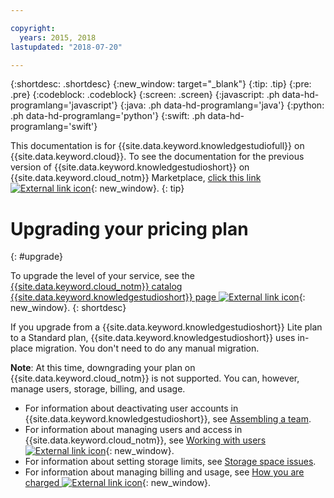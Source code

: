 ```yaml
---

copyright:
  years: 2015, 2018
lastupdated: "2018-07-20"

---
```


{:shortdesc: .shortdesc}
{:new_window: target="_blank"}
{:tip: .tip}
{:pre: .pre}
{:codeblock: .codeblock}
{:screen: .screen}
{:javascript: .ph data-hd-programlang='javascript'}
{:java: .ph data-hd-programlang='java'}
{:python: .ph data-hd-programlang='python'}
{:swift: .ph data-hd-programlang='swift'}

This documentation is for {{site.data.keyword.knowledgestudiofull}} on {{site.data.keyword.cloud}}. To see the documentation for the previous version of {{site.data.keyword.knowledgestudioshort}} on {{site.data.keyword.cloud_notm}} Marketplace, [click this link ![External link icon](../../icons/launch-glyph.svg "External link icon")](https://console.bluemix.net/docs/services/knowledge-studio/upgrade.html){: new_window}.
{: tip}

# Upgrading your pricing plan
{: #upgrade}

To upgrade the level of your service, see the [{{site.data.keyword.cloud_notm}} catalog {{site.data.keyword.knowledgestudioshort}} page ![External link icon](../../icons/launch-glyph.svg "External link icon")](https://console.bluemix.net/catalog/services/knowledge-studio){: new_window}.
{: shortdesc}

If you upgrade from a {{site.data.keyword.knowledgestudioshort}} Lite plan to a Standard plan, {{site.data.keyword.knowledgestudioshort}} uses in-place migration. You don't need to do any manual migration.

**Note**: At this time, downgrading your plan on {{site.data.keyword.cloud_notm}} is not supported. You can, however, manage users, storage, billing, and usage.
  - For information about deactivating user accounts in {{site.data.keyword.knowledgestudioshort}}, see [Assembling a team](/docs/services/watson-knowledge-studio/team.html#deactivating-user-accounts).
  - For information about managing users and access in {{site.data.keyword.cloud_notm}}, see [Working with users ![External link icon](../../icons/launch-glyph.svg "External link icon")](https://console.bluemix.net/docs/iam/iamusermanage.html){: new_window}.
  - For information about setting storage limits, see [Storage space issues](/docs/services/watson-knowledge-studio/troubleshooting.html#storage).
  - For information about managing billing and usage, see [How you are charged ![External link icon](../../icons/launch-glyph.svg "External link icon")](https://console.bluemix.net/docs/billing-usage/how_charged.html){: new_window}.
